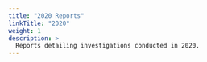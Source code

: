 ```yaml
---
title: "2020 Reports"
linkTitle: "2020"
weight: 1
description: >
  Reports detailing investigations conducted in 2020.
---
```

